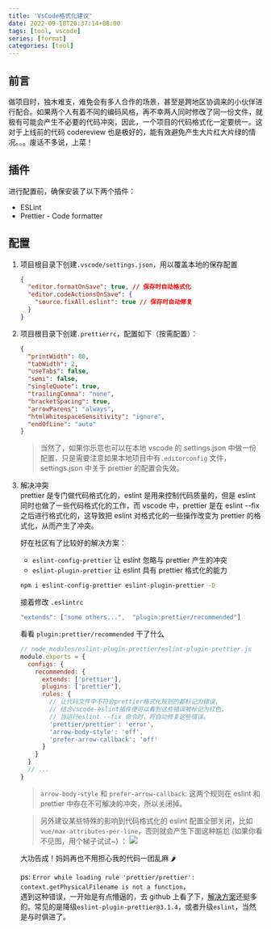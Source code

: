 ```yaml
---
title: 'VsCode格式化建议'
date: 2022-09-18T20:37:14+08:00
tags: [tool, vscode]
series: [format]
categories: [tool]
---
```


## 前言

做项目时，独木难支，难免会有多人合作的场景，甚至是跨地区协调来的小伙伴进行配合。如果两个人有着不同的编码风格，再不幸两人同时修改了同一份文件，就极有可能会产生不必要的代码冲突，因此，一个项目的代码格式化一定要统一。这对于上线前的代码 codereview 也是极好的，能有效避免产生大片红大片绿的情况。。。废话不多说，上菜！

## 插件

进行配置前，确保安装了以下两个插件：

- ESLint
- Prettier - Code formatter

## 配置

1.  项目根目录下创建`.vscode/settings.json`，用以覆盖本地的保存配置

    ```json
    {
      "editor.formatOnSave": true, // 保存时自动格式化
      "editor.codeActionsOnSave": {
        "source.fixAll.eslint": true // 保存时自动修复
      }
    }
    ```

2.  项目根目录下创建`.prettierrc`，配置如下（按需配置）：

    ```json
    {
      "printWidth": 80,
      "tabWidth": 2,
      "useTabs": false,
      "semi": false,
      "singleQuote": true,
      "trailingComma": "none",
      "bracketSpacing": true,
      "arrowParens": "always",
      "htmlWhitespaceSensitivity": "ignore",
      "endOfLine": "auto"
    }
    ```

    > 当然了，如果你乐意也可以在本地 vscode 的 settings.json 中做一份配置，只是需要注意如果本地项目中有`.editorconfig` 文件，settings.json 中关于 prettier 的配置会失效。

3.  解决冲突  
    prettier 是专门做代码格式化的，eslint 是用来控制代码质量的，但是 eslint 同时也做了一些代码格式化的工作，而 vscode 中，prettier 是在 eslint --fix 之后进行格式化的，这导致把 eslint 对格式化的一些操作改变为 prettier 的格式化，从而产生了冲突。

    好在社区有了比较好的解决方案：

    - `eslint-config-prettier` 让 eslint 忽略与 prettier 产生的冲突
    - `eslint-plugin-prettier` 让 eslint 具有 prettier 格式化的能力

    ```sh
    npm i eslint-config-prettier eslint-plugin-prettier -D
    ```

    接着修改 `.eslintrc`

    ```JavaScript
    "extends": ["some others...",  "plugin:prettier/recommended"]
    ```

    看看 `plugin:prettier/recommended` 干了什么

    ```JavaScript
    // node_modules/eslint-plugin-prettier/eslint-plugin-prettier.js
    module.exports = {
      configs: {
        recommended: {
          extends: ['prettier'],
          plugins: ['prettier'],
          rules: {
            // 让代码文件中不符合prettier格式化规则的都标记为错误，
            // 结合vscode-eslint插件便可以看到这些错误被标记为红色，
            // 当运行eslint --fix 命令时，将自动修复这些错误。
            'prettier/prettier': 'error',
            'arrow-body-style': 'off',
            'prefer-arrow-callback': 'off'
          }
        }
      }
      // ...
    }
    ```

    > `arrow-body-style` 和 `prefer-arrow-callback`: 这两个规则在 eslint 和 prettier 中存在不可解决的冲突，所以关闭掉。

    > 另外建议某些特殊的影响到代码格式化的 eslint 配置全部关闭，比如`vue/max-attributes-per-line`，否则就会产生下面这种尴尬 (如果你看不见图，用个梯子试试~) ：
    > ![](https://cdn.staticaly.com/gh/yokiizx/picgo@master/img/20220919000042.png)

    大功告成！妈妈再也不用担心我的代码一团乱麻 🌶

    ps: `Error while loading rule 'prettier/prettier': context.getPhysicalFilename is not a function`，  
    遇到这种错误，一开始是有点懵逼的，去 github 上看了下，[解决方案](https://github.com/prettier/eslint-plugin-prettier/issues/434)还挺多的。常见的是降级`eslint-plugin-prettier@3.1.4`，或者升级`eslint`，当然是与时俱进了。
